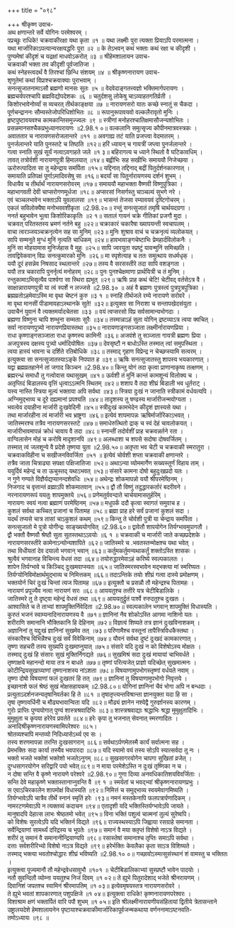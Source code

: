 +++
title = "०९८"

+++
श्रीकृष्ण उवाच-  
अथ क्षणान्तरे सर्वे योगिनः परमेश्वरम् ।  
पप्रच्छुः राधिके! चक्रवाकीरक्षा यथा कृता ॥१ ॥
यथा लक्ष्मीः पुरा त्यक्ता प्रियाऽपि परमात्मना ।  
यथा मार्जारिकाऽपत्यान्यरक्षयद्धरिः पुरा ॥२ ॥
के तेऽभवन् कथं भक्ताः कथं रक्षा च कीदृशी ।  
पुण्यमेषां कीदृशं च यद्रक्षां माधवोऽकरोत् ॥३ ॥
श्रीहेमशालायन उवाच-  
चक्रवाकी भक्ता तव कीदृशी पूर्वजातिजा ।  
कथं स्नेहस्त्वदर्थं वै तिरश्चां छिन्धि संशयम् ॥४ ॥
श्रीकृष्णनारायण उवाच-  
शृणुतेमां कथां विप्राश्चक्रवाक्याः पुराभवाम् ।  
सनत्सुजातनामाऽसौ ब्रह्मणो मानसः सुतः ॥५ ॥
वेदवेदाङ्गतत्त्वज्ञो भक्तिमार्गपरायणः ।  
ब्रह्मचर्यपरश्चापि ब्रह्मविद्योपदेशकः ॥६ ॥
चतुर्दशसु लोकेषु चाऽव्याहतगतिर्व्रती ।  
किशोरभावेनोर्व्यां स व्यचरत् तीर्थकाङ्क्षया ॥७ ॥
नारायणसरो यातः कच्छे स्नातुं स चैकदा ।  
पूर्णचन्द्राननः सौम्यस्तेजोपरिधिशोभितः ॥८ ॥
रूपानुरूपावयवो वल्कलैरावृतो मुनिः ।  
हृष्टपुष्टावयवश्च कामकान्तिसमुज्ज्वलः ॥९ ॥
स्त्रीणां मनोहरश्चातिक्षमासौजन्यशोभितः ।  
प्रसन्नमानसश्चैकप्रभुध्यानपरायणः ॥2.98.१ ०॥
वल्कलानि समुत्सृज्य कौपीनमात्रवस्त्रकः ।  
अवाततार च नारायणसरोजलान्तरे ॥११ ॥
अवगाह्य तटं याति प्रजप्त्वा वेदमातरम् ।  
पुनर्जलान्तरे याति पुनस्तटे च तिष्ठति ॥१२॥
हरिं ध्यायन् च गायत्रीं जप्त्वा पुनर्जलान्तरे ।  
गत्वा स्नाति सुखं सूर्यं नत्वाऽवगाहते जले ॥१ ३॥
बहिरागत्य च ध्याने स्थितो वै घटिकावधिम् ।  
तावत् तत्रोर्वशी नारायणपुत्री हिमालयात् ॥१४॥
बह्वीभिः सह सखीभिः समाययौ निजेच्छया ।  
ऊरोरुत्पादिता सा तु महेन्द्राय समर्पिता ॥१५॥
यद्दिनात् तद्दिनाद् बद्रीं पितुर्दर्शनकारणात् ।  
समायाति प्रतिपक्षं पूर्णाऽमादिवसेषु सा ॥१६॥
बदर्यां सा पितुर्नारायणस्य दर्शनं शुभम् ।  
विधायैव च तीर्थार्थं नारायणसरोवरम् ॥१७॥
समाययौ महाभक्ता वैष्णवी विष्णुपुत्रिका ।  
महाभागवती देवी चाप्सरोगणमूर्धजा ॥१८॥
अप्सरसां निसर्गस्तु चाञ्चल्यं सुभगे नरे ।  
एवं चञ्चलभावेन भक्ताऽपि युवलालसा ॥१९॥
भासन्तं तेजसा रम्यावयवं दृष्टिगोचरम् ।  
एकलं सविलोक्यैषा मनोभववशीकृता ॥2.98.२०॥
रन्तुं सनत्सुजातं तमृषिं चार्थयदग्रगा ।  
ननर्त बहुभावेन भूत्वा किशोरिकाकृतिः ॥२ १॥
सतालं गायनं चक्रे गीतिकां प्रजगौ मुदा ।  
चक्रवत् परितस्तस्य भ्रमणं नर्तने बहु ॥२२॥
चक्राकारं चकारैषा ख्यापयन्ती स्वचापलम् ।  
वाचा त्वरञ्जयञ्चक्रनृत्येन सह सा मुनिम् ॥२३॥
मुनिः शुश्राव वाचं च चक्रनृत्यं व्यलोकयत् ।  
सापि सम्मनुते मुग्धं मुनिं नृत्यति चाधिकम् ॥२४॥
हावभावाङ्गचेष्टाभिः प्रेमहार्दविलोकनैः ।  
मुनिं सा मोहयामास मुनिर्जहास वै मुहुः ॥२५॥
सापि ज्वरयुता स्प्रष्टुं यावन्मुनिं समिच्छति ।  
तावद्विवेकवान् विप्रः सनत्कुमारको मुनिः ॥२६॥
मा स्पृशेत्याह च ततः समुत्थाय सधर्मधृक् ।  
ययौ दूरं हसन्नेव निषसाद स्थलान्तरे ॥२७॥
तस्य वै सरसस्तीरे तदा सापि वशङ्गता ।  
ययौ तत्र चकारापि पुनर्नृत्यं मनोहरम् ॥२८॥
पुनः पुनश्चेक्षमाणा प्रार्थयित्री च तं मुनिम् ।  
रन्तुकामाऽभिसृत्यैव पार्श्वगा सा स्थिरा ह्यभूत् ॥२९॥
ऋषिः प्राह कथं चेटि! चेटीवद् वर्तसेऽत्र वै ।  
साक्षान्नारायणपुत्री या त्वं स्पर्शे न लज्जसे ॥2.98.३० ॥
अहं वै ब्रह्मणः पुत्रस्त्वं पुत्रपुत्रपुत्रिका ।  
ब्रह्मव्रतोऽहमेवाऽस्मि मा वृथा चेष्टनं कुरु ॥३ १ ॥
स्नाहि तीर्थजले रम्ये नारायणे सरोवरे ।  
मा वृथा मानसीं पीडामावहाऽस्थानके सुते! ॥३२॥
इत्युक्ता सा निराशा च सन्तापखेदसंयुता ।  
उवाचैनं युवानं वै त्यक्तमर्यादचेतसा ॥३३ ॥
वयं त्वप्सरसो विप्र सर्वसामान्यभोगदाः ।  
ब्रह्मणा विष्णुना चापि शम्भुना सम्मताः सुरैः ॥३४॥
तस्मान्नाऽहं सुता योगिन् द्रष्टव्याऽत्र त्वया क्वचित् ।  
सर्वा नारायणपुत्र्यो नारायणप्रियास्तथा ॥३५॥
नारायणाङ्गसञ्जाता लक्ष्मीर्नारायणप्रिया ।  
राधा कृष्णाङ्गसञ्जाता राधा कृष्णस्य कामिनी ॥३६॥
अजवंशे तु सञ्जाता गायत्री ब्रह्मणः प्रिया ।  
अजपुत्रस्य दक्षस्य पुत्र्यो धर्मादियोषितः ॥३७॥
देवसृष्टौ न बाधोऽस्ति तस्मात् त्वां समुपस्थिता ।  
त्वया हास्यं भावना च दर्शिते रतिबोधिके ॥३८॥
तस्माद् गृहाण विप्रेन्द्र न चेच्छप्स्यामि सत्वरम् ।  
इत्युक्त्वा सा सनत्सुजातस्याऽङ्के निपपात ह ॥३९॥
ऋषिः सनत्सुजातस्तु शापस्य भयकारणात् ।  
यद्वा ब्रह्मव्रतहानेर्न तां जगाद किञ्चन ॥2.98.४०॥
किन्तु योगं तदा कृत्वा प्राणानाकृष्य तत्क्षणम् ।  
ब्रह्मरन्ध्रं समाधौ तु गत्वोवास यथासुखम् ॥४१॥
ऊर्वशी तं मुनिं कान्तं कामशून्यं विलोक्य च ।  
अतृप्तिदं बिडालस्य वृत्तिं धृत्वाऽऽत्मनि स्थितम् ॥४२॥
शशाप वै तदा शीघ्रं बिडाली भव धूर्तराट् ।  
यस्य नास्ति स्त्रिया मूल्यं भक्ताया अपि सर्वथा ॥४३॥
स्त्रिया दुःखं न जानाति स्त्रीकामं वर्धयत्यपि ।  
अग्निमुद्भाव्य च दूरे दह्यमानां प्रपश्यति ॥४४॥
तादृशस्य तु षण्ढस्य मार्जारीजन्मयोग्यता ।  
भवत्वेव दयाहीना मार्जारी दुःखवेदिनी ॥४५॥
स्त्रीदुःखं कामभेदेन कीदृशं ज्ञास्यसे यथा ।  
तथा मार्जारहीना त्वं मार्जारी भव भ्राष्ट्रगा ॥४६॥
इत्येवं शापमापन्नः ऋषिर्मार्जारिकाऽभवत् ।  
जातिस्मरश्च तत्रैव नारायणसरस्तटे ॥४७॥
समाधेरुत्थितो द्राक् च स्वं देहं चावलोकयत् ।  
मार्जारीभावमापन्नं क्रोधं चावाप वै तदा ॥४८॥
स्नान्तीं तदोर्वशीं प्राह चक्रवन्नर्तने रता ।  
वाग्विलासेन मोहं च करोषि मादृशानपि ॥४९॥
अलब्धाशा च शपसे सदोषा दोषवर्जितम् ।  
तस्मात् त्वं जलशून्ये वै प्रदेशे तृष्णया युता ॥2.98.५०॥
अतृप्ता भव चेटी च चक्रवाकी स्मरातुरा ।  
चक्रवाकविहीना च सखीजनविवर्जिता ॥५१ ॥
इत्येवं चोर्वशी शप्ता चक्रवाकी क्षणान्तरे ।  
तत्रैव जाता चित्राढ्या सपक्षा पक्षिजातिजा ॥५२॥
अथाऽन्या व्योममार्गेण सख्यस्तूर्णं विहाय ताम् ।  
ययुर्दिवं महेन्द्रं च ता ऊचुस्तद् यथाऽभवत् ॥५३॥
संसारे कामना दोषो बहुदुःखप्रदो यतः ।  
न गुणे गण्यते विज्ञैर्यद्यप्यानन्दशेवधिः ॥५४॥
अथेन्द्रः शोकमापन्नो ययौ श्रीपरमेष्ठिनम् ।  
निजगाद च वृत्तान्तं व्रह्माऽपि शोकमातवान् ॥५५॥
द्वौ तौ विष्णुं तदुद्धारकर्तारं बदरीवने ।  
नरनारायणरूपं ययतुः शापमुक्तये ॥५६॥
प्रणेमतुर्ववन्दाते चार्चयामासतुर्हरिम् ।  
नारायणः स्वयं नत्वा ब्रह्माणं परमेष्ठिनम् ॥५७॥
मधुपर्कं ददौ कृत्वा स्वागतं समुवाच ह ।  
कुशलं सर्वथा कच्चित् प्रजानां च पितामह ॥५८॥
ब्रह्मा प्राह हरे सर्वं प्रजानां कुशलं सदा ।  
यदर्थं तप्यसे चात्र तासां चाऽकुशलं कथम् ॥५९॥
किन्तु ते चोर्वशी पुत्री या चेन्द्राय समर्पिता ।  
सनत्सुजातो मे पुत्रो योगीन्द्रः साङ्ख्ययोगवित् ॥2.98.६०॥
द्वावेतौ शापयोगेन तिर्यग्भावमुपागतौ ।  
द्वौ भक्तौ वैष्णवौ श्रेष्ठौ सुता सुतस्तथाऽऽवयोः ॥६ १ ॥
चक्रवाकी च मार्जारी जाते कच्छप्रदेशके ।  
नारायणसरस्तीरे कामेनाऽन्योन्यशापिते ॥६२॥
जातिस्मरे च .भवतस्तन्मोक्षश्च यथा भवेत् ।  
तथा विधीयतां देव दयालो भगवान् भवान् ॥६३॥
कर्तुमकर्तुमन्यथाकर्तुं शक्तोऽस्ति शासकः ।  
श्रुत्वैवं भगवानाह विचिन्त्य वेधसं तदा ॥६४॥
तयोरुद्धारमेवाऽहं करिष्ये स्वल्पकालतः ।  
शापेन तिर्यग्भावे च किञ्चिद् दुःखमवाप्स्यतः ॥६५॥
जातिस्मरस्वभावेन मद्भक्त्या मां स्मरिष्यतः ।  
तिर्यग्योनिविमोक्षार्थमुद्भाव्य च निमित्तकम् ॥६६॥
तदाऽन्तिके तयोः शीघ्रं गत्वा दास्ये प्रमोक्षणम् ।  
भक्तयोर्न चिरं दुःखं चिन्तां त्यज पितामह ॥६७॥
इत्युक्तौ च प्रसन्नौ तौ महेन्द्रश्च पितामहः ।  
नारायणं प्रपूज्यैव नत्वा नारायणं सरः ॥६८॥
आययतुश्च तत्तीरे यत्र चेटीबिडालिके ।  
जातिस्मरे तु ते दृष्ट्वा महेन्द्रं वेधसं तथा ॥६९॥
आययतुर्द्रुतं पार्श्वे रुरुदतुश्च दुःखतः ।  
आश्वासिते च ते ताभ्यां शापमुक्तिर्निवेदिता ॥2.98.७०॥
स्वल्पकालेन भगवान् शापमुक्तिं विधास्यति ।  
कुरुतं भजनं स्वाम्यनादिनारायणस्य वै ॥७१॥
ज्ञानिनां नैव शोकोऽस्ति आगमा नाशिनो यतः ।  
शरीराणि समानानि भौक्तिकानि हि देहिनाम् ॥७२॥
विज्ञत्वं शिष्यते तत्र ज्ञानं दुःखविनाशकम् ।  
अज्ञानिनां तु यद्दुःखं ज्ञानिनां सुखमेव तत् ।७३॥
परिणामैश्च वस्तूनां तापैस्त्रिविधकैस्तथा ।  
संस्कारैश्च विभिन्नैश्च दुःखं सर्वं विवेकिनाम् ॥७४॥
यौवनं सर्वथा दुष्टं दुःखदं कामकारणात् ।  
तृष्णा सहचरी तस्य सुख्यपि दुःखमाप्नुयात् ॥७५॥
संसारे यदि दुःखं न को विशेषोऽस्य मोक्षतः ।  
तस्माद् दुःखं हि संसारः सुखं मुक्तिर्निगद्यते ॥७६॥
सुखमिश्रं सदा दुःखं मायायां चाभिवर्धते ।  
तृष्णाक्षये महानन्दो माया तत्र न बाधते ॥७७॥
तृष्णां परित्यजेत् प्राज्ञो यदिच्छेत् सुखमात्मनः ।  
कोटीन्द्रियसुखाग्र्याणां तृष्णानाशस्य नांऽशता ॥७८॥
विषयाणामुपभोगस्तृष्णां वर्धयते नवाम् ।  
तृष्णा दोषो विषयाणां फलं दुःखतरं हि तत् ॥७९॥
ज्ञानिनां तु विषयाणामुपभोगो निवृत्तये ।  
इच्छानाशे फलं श्रेष्ठं सुखं मोक्षसहायकम् ॥2.98.८०॥
योगिनां ज्ञानिनां चैवं भोगा अपि न बन्धदाः ।  
प्रत्युताऽदर्शनजन्यतृषानिवर्तका हि ते ॥८१ ॥
तृषातृप्त्यन्तविश्रान्ता ज्ञानयुक्ता यदा हि सा ।  
तृषा तृष्णावर्धिनी च मौढ्यभावान्विता यदि ॥८२॥
मौढ्यं ज्ञानेन नश्येद्वै गुरुर्ज्ञानस्य कारणम् ।  
गुरोः प्राप्तिः पुण्ययोगात् पुण्यं शास्त्रश्रवादिभिः ॥८३॥
शास्त्रश्रवाद्याः श्रद्धाभिः श्रद्धा मुमुक्षुतादिभिः ।  
मुमुक्षुता च कृपया हरेरेव प्रवर्तते ॥८४॥
हरेः कृपा तु भजनात् सेवनात् स्मरणादितः ।  
अनादिश्रीकृष्णनारायणस्वामिपरेश्वरः ॥८५।  
श्रोतव्यश्चापि मन्तव्यो निदिध्यासेऽर्थ्य एव सः ।  
तस्य शरणमापन्ना तरन्ति दुःखसागरान् ॥८६॥
सर्वथाऽर्पणमेतस्मै कार्यं सर्वात्मना सह ।  
प्रेमभक्तिः सदा कार्या तस्यैव भवपारदा ॥८७॥
यदि स्यामो वयं तस्य सोऽपि स्यात्सर्वदा तु नः ।  
भक्तो भजते भक्तेशं भक्तेशो भजतेऽनुगम् ॥८८॥
सुखसागरयोगेन चापगा सुखितां व्रजेत् ।  
दुग्धसागरयोगेन सरिद्वारि पयो भवेत्॥८९॥
न माया परमेशेऽस्ति न दुःखं तृष्णिका न च ।  
न दोषा सन्ति वै कृष्णे नारायणे परेश्वरे ॥2.98.९०॥
गुणा दिव्या अनवधिकातिशयविवर्जिताः ।  
सन्ति देवे महाकृष्णे भक्तास्तानाप्नुवन्ति वै ॥९ १ ॥
स्मर्यतां च भवद्भ्यां श्रीकृष्णनारायणप्रभुः ।  
स एवाऽचिरकालेन शापमोक्षं विधास्यति ॥९२॥
निमित्तं च समुद्भाव्य स्वयमेवागमिष्यति ।  
तिर्यग्भावेऽपि चात्रैव तीर्थे स्नानं स्मृतिं हरेः ।९३॥
नमनं मस्तकेनापि फलपत्रार्पणादिकम् ।  
नामरटणमेवाऽपि न त्यक्तव्यं कदाचन ॥९४॥
एतादृशी यदि भक्तिस्तिर्यग्भावेऽपि जायते ।  
मानुषादपि देहात्स लाभः श्रेष्ठतमो भवेत् ॥९५॥
विना भक्तिं पशुत्वं चात्मनां तुल्यं सुरेष्वपि।  
को विशेषः सुरत्वेऽपि यदि भक्तिर्न विद्यते ॥९६॥
राज्यस्थस्याऽपि जिह्वाया रसग्राहे समानता ।  
सर्वेन्द्रियाणां सामर्थ्यं दरिद्रस्य च भूपतेः ॥९७॥
समानं वै मया क्लृप्तं विशेषो नाऽत्र विद्यते ।  
शरीरं तु समानं वै समानानीन्द्रियाण्यपि ॥९८॥
रसास्तेषां समानाश्च तृप्तिः समाऽपि सर्वथा ।  
दत्ताः सर्वशरीरिभ्यो विशेषो नाऽत्र विद्यते ॥९९॥
हरेर्भक्तिः केवलैका कृता साऽत्र विशिष्यते ।  
तस्माद् भक्त्या भवतोश्चोद्धारः शीघ्रं भविष्यति ॥2.98.१० ०॥
गच्छावोऽस्मत्सुसंस्थानं शं वामस्तु च भक्तितः ।  
इत्युक्त्वा पूज्यमानौ तौ महेन्द्रवेधसावुभौ ॥१०१ ॥
चेटीबिडालिकाभ्यां सुस्प्रष्टौ भावेन पादयोः ।  
नतौ सुवन्दितौ व्योम्ना ययतुश्च निजं दिवम् ॥१ ०२॥
ते ह्युभे पितुरादेशाद् भजेते श्रीनरायणम् ।  
दिवानिशं जपतश्च स्वामिनं श्रीरमापतिम् ॥१ ०३॥
इत्येवमृषयस्तत्र नारायणसरोवरे ।  
ते ह्युभे भवतां शापकारणात् पशुपक्षिजे ॥१ ०४॥
इत्युक्त्वा राधिके! कृष्णनारायणपरेश्वरः ।  
विशाश्राम क्षणं भक्तार्पितं वारि पपौ शुभम् ॥१ ०५॥
इति श्रीलक्ष्मीनारायणीयसंहितायां द्वितीये त्रेतासन्ताने उष्ट्रालयदेशे हेमशालायनेन पृष्टायाश्चक्रवाकीमार्जारिकापूर्वजन्मकथाया वर्णननामाऽष्टनवति-  
तमोऽध्यायः ॥९८ ॥
    
